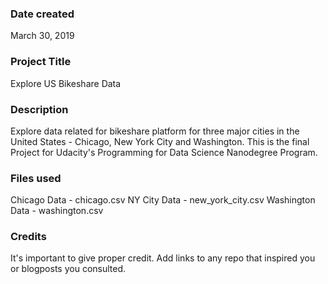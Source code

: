 ### Date created
March 30, 2019

### Project Title
Explore US Bikeshare Data

### Description
Explore data related for bikeshare platform for three major cities in the United States - Chicago, New York City and Washington. This is the final Project for Udacity's Programming for Data Science Nanodegree Program.

### Files used
Chicago Data - chicago.csv
NY City Data - new_york_city.csv
Washington Data - washington.csv


### Credits
It's important to give proper credit. Add links to any repo that inspired you or blogposts you consulted.

